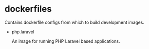 # dockerfiles

Contains dockerfile configs from which to build development images.

* php.laravel
  
  An image for running PHP Laravel based applications.
